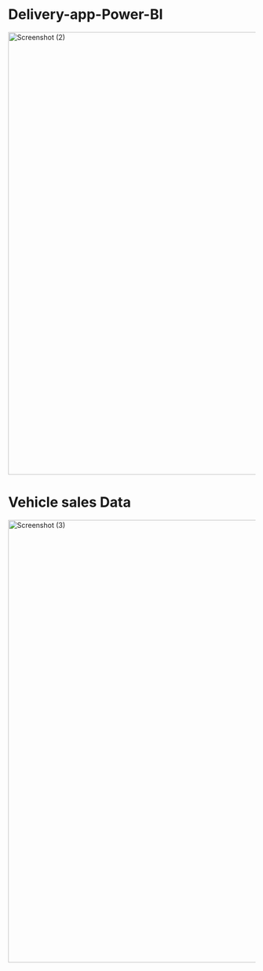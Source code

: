 # Delivery-app-Power-BI

<img width="1600" height="900" alt="Screenshot (2)" src="https://github.com/user-attachments/assets/003f5330-d0ba-4528-9fcd-80ac9eec65a3" />

# Vehicle sales Data

<img width="1600" height="900" alt="Screenshot (3)" src="https://github.com/user-attachments/assets/ec274406-9c2a-49cf-8f08-ed7828d65e8a" />
